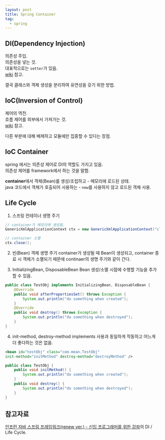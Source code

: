 ```yaml
---
layout: post
title: Spring Container
tag:
  - spring
---
```


## DI(Dependency Injection)
의존성 주입.  
의존성을 넣는 것.  
대표적으로는 `setter`가 있음.  
[wiki](https://ko.wikipedia.org/wiki/%EC%9D%98%EC%A1%B4%EC%84%B1_%EC%A3%BC%EC%9E%85) 참고.  

결국 클래스와 객체 생성을 분리하여 유연성을 갖기 위한 방법.

## IoC(Inversion of Control)
제어의 역전.  
흐름 제어를 외부에서 가져가는 것.  
[wiki](https://ko.wikipedia.org/wiki/%EC%A0%9C%EC%96%B4_%EB%B0%98%EC%A0%84) 참고.  

다른 부분에 대해 배제하고 모듈에만 집중할 수 있다는 장점.  

## IoC Container
spring 에서는 의존성 제어로 DI의 역할도 가지고 있음.  
의존성 제어를 framework에서 하는 것을 말함.  

**container**에서 객체(Bean)를 생성/조립하고 - 메모리에 로드된 상태.  
java 코드에서 객체가 호출되어 사용하는 - `new`를 사용하지 않고 로드된 객체 사용.  

## Life Cycle

1. 스프링 컨테이너 생명 주기
```java
// container가 메모리에 생성됨.
GenericXmlApplicationContext ctx = new GenericXmlApplicationContext("classpath:applicationContext.xml");

// container 소멸
ctx.close();
```
2. 빈(Bean) 객체 생명 주기
container가 생성될 때 Bean이 생성되고, container 종료 시 객체가 소멸되기 때문에 continaer의 생명 주기와 같이 간다.  

3. InitializingBean, DisposableBean
Bean 생성/소멸 시점에 수행할 기능을 추가할 수 있음.  
```java
public class TestObj implements InitializingBean, DisposableBean {
    @Override
    public void afterPropertiesSet() throws Exception {
        System.out.println("do something when created");
    }
    @Override
    public void destroy() throws Exception {
        System.out.println("do something when destroyed");
    }
}
```

4. init-method, destroy-method
implements 사용과 동일하게 작동하고 어느게 더 좋다하는 것은 없음.  
```xml
<bean id="testObj" class="com.mean.TestObj"
init-method="initMethod" destroy-method="destroyMethod" />
```
```java
public class TestObj {
    public void initMethod() {
        System.out.println("do something when created");
    }
    public void destroy() {
        System.out.println("do something when destroyed");
    }
}
```

## 참고자료
[인프런 자바 스프링 프레임워크(renew ver.) - 신입 프로그래머를 위한 강좌](https://www.inflearn.com/course/%EC%8A%A4%ED%94%84%EB%A7%81-%ED%94%84%EB%A0%88%EC%9E%84%EC%9B%8C%ED%81%AC_renew/dashboard)의 DI / Life Cycle.